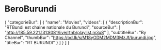 # BeroBurundi
{
"categorieBur": [
{
"name": "Movies",
"videos": [
{
"descriptionBur": "RTBundi est chaine nationale du Burundi",
"sourceBur": [
"http://185.59.221.131:8081/live/rtnb/playlist.m3u8"
],
"subtitleBur": "By Channel",
"thumbBur": "https://od.lk/s/M18yODM2MDM3MzJf/burundi.jpg",
"titleBur": "RT BURUNDI"
}
]
}
]
}
